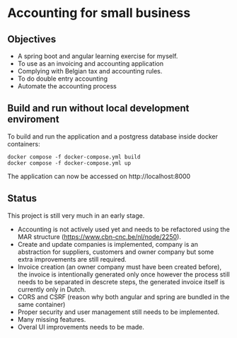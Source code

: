 # Accounting for small business

## Objectives
* A spring boot and angular learning exercise for myself.
* To use as an invoicing and accounting application 
* Complying with Belgian tax and accounting rules.
* To do double entry accounting
* Automate the accounting process


## Build and run without local development enviroment
To build and run the application and a postgress database inside docker containers:

    docker compose -f docker-compose.yml build
    docker compose -f docker-compose.yml up

The application can now be accessed on http://localhost:8000

## Status
This project is still very much in an early stage.

* Accounting is not actively used yet and needs to be refactored using the MAR structure (https://www.cbn-cnc.be/nl/node/2250). 
* Create and update companies is implemented, company is an abstraction for suppliers, customers and owner company but some extra improvements are still required.
* Invoice creation (an owner company must have been created before), the invoice is intentionally generated only once however the process still needs to be separated in descrete steps, the generated invoice itself is currently only in Dutch.
* CORS and CSRF (reason why both angular and spring are bundled in the same container)
* Proper security and user management still needs to be implemented.
* Many missing features.
* Overal UI improvements needs to be made.

